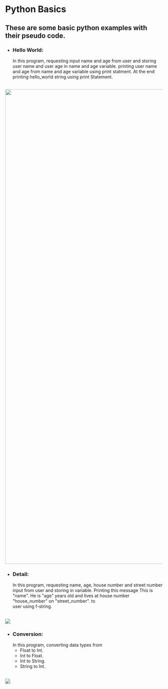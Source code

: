 # Python Basics

## These are some basic python examples with their pseudo code.

- ### Hello World:
  In this program, requesting input name and age from user and storing user name and user age in name and age variable. printing user name and age from name and age variable using print statment. At the end printing hello_world string        using print Statement.

<br> <img src="https://github.com/user-attachments/assets/af33503a-dd63-4fd1-ab3b-112102715e27" width="1512" /> </br>

- ### Detail:
  In this program, requesting name, age, house number and street number input from user and storing in variable. Printing this message This is "name". He is "age" years old and lives at house 
  number "house_number" on "street_number". to   
  user using f-string.

<br> <img src="https://github.com/user-attachments/assets/b25c8ede-248c-4b23-8127-034344cb865e" /> </br>

- ### Conversion:
  In this program, converting data types from   
   - Float to Int.
   - Int to Float.
   - Int to String.
   - String to Int.
 
 <br> <img src="https://github.com/user-attachments/assets/a32bf4b2-1234-403d-9733-aaebe9e18dee" /> </br>

